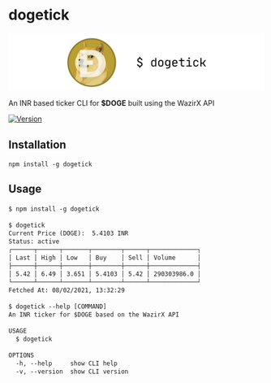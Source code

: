 dogetick
========

![](images/header.png)

An INR based ticker CLI for **$DOGE** built using the WazirX API

[![Version](https://img.shields.io/npm/v/dogetick.svg)](https://npmjs.org/package/dogetick)

## Installation

```sh-session
npm install -g dogetick
```

## Usage

```sh-session
$ npm install -g dogetick

$ dogetick 
Current Price (DOGE):  5.4103 INR
Status: active
┌──────┬──────┬───────┬────────┬──────┬─────────────┐
│ Last │ High │ Low   │ Buy    │ Sell │ Volume      │
├──────┼──────┼───────┼────────┼──────┼─────────────┤
│ 5.42 │ 6.49 │ 3.651 │ 5.4103 │ 5.42 │ 290303986.0 │
└──────┴──────┴───────┴────────┴──────┴─────────────┘
Fetched At: 08/02/2021, 13:32:29

$ dogetick --help [COMMAND]
An INR ticker for $DOGE based on the WazirX API

USAGE
  $ dogetick

OPTIONS
  -h, --help     show CLI help
  -v, --version  show CLI version
```
